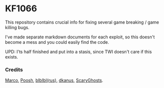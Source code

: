 # KF1066

This repository contains crucial info for fixing several game breaking / game killing bugs.

I've made separate markdown documents for each exploit, so this doesn't become a mess and you could easily find the code.

UPD: I'ts half finished and put into a stasis, since TWI doesn't care if this exists.

### Credits
[Marco](https://steamcommunity.com/profiles/76561197975509070), [Poosh](https://steamcommunity.com/id/scrn-poosh), [bIbIbI(rus)](https://steamcommunity.com/profiles/76561198019079140/), [dkanus](https://steamcommunity.com/id/dkanus), [ScaryGhosts](https://steamcommunity.com/id/scrn-poosh).
